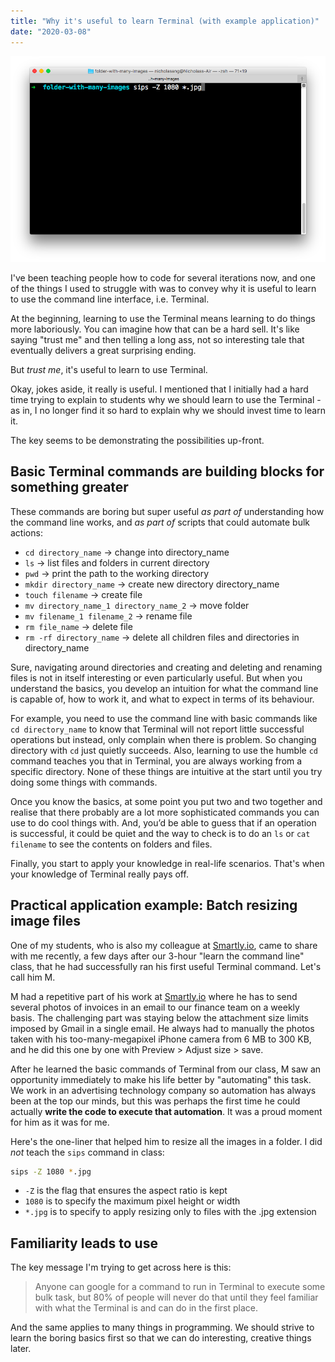 ```yaml
---
title: "Why it's useful to learn Terminal (with example application)"
date: "2020-03-08"
---
```


![why it is useful to learn to use the terminal with example application nick ang](images/why-it-is-usefu-to-learn-to-use-the-terminal-with-example-application-nick-ang.png)

I've been teaching people how to code for several iterations now, and one of the things I used to struggle with was to convey why it is useful to learn to use the command line interface, i.e. Terminal.

At the beginning, learning to use the Terminal means learning to do things more laboriously. You can imagine how that can be a hard sell. It's like saying "trust me" and then telling a long ass, not so interesting tale that eventually delivers a great surprising ending.

But _trust me_, it's useful to learn to use Terminal.

Okay, jokes aside, it really is useful. I mentioned that I initially had a hard time trying to explain to students why we should learn to use the Terminal - as in, I no longer find it so hard to explain why we should invest time to learn it.

The key seems to be demonstrating the possibilities up-front.

## Basic Terminal commands are building blocks for something greater

These commands are boring but super useful _as part of_ understanding how the command line works, and _as part of_ scripts that could automate bulk actions:

- `cd directory_name` -> change into directory\_name
- `ls` -> list files and folders in current directory
- `pwd` -> print the path to the working directory
- `mkdir directory_name` -> create new directory directory\_name
- `touch filename` -> create file
- `mv directory_name_1 directory_name_2` -> move folder
- `mv filename_1 filename_2` -> rename file
- `rm file_name` -> delete file
- `rm -rf directory_name` -> delete all children files and directories in directory\_name

Sure, navigating around directories and creating and deleting and renaming files is not in itself interesting or even particularly useful. But when you understand the basics, you develop an intuition for what the command line is capable of, how to work it, and what to expect in terms of its behaviour.

For example, you need to use the command line with basic commands like `cd directory_name` to know that Terminal will not report little successful operations but instead, only complain when there is problem. So changing directory with `cd` just quietly succeeds. Also, learning to use the humble `cd` command teaches you that in Terminal, you are always working from a specific directory. None of these things are intuitive at the start until you try doing some things with commands.

Once you know the basics, at some point you put two and two together and realise that there probably are a lot more sophisticated commands you can use to do cool things with. And, you’d be able to guess that if an operation is successful, it could be quiet and the way to check is to do an `ls` or `cat filename` to see the contents on folders and files.

Finally, you start to apply your knowledge in real-life scenarios. That's when your knowledge of Terminal really pays off.

## Practical application example: Batch resizing image files

One of my students, who is also my colleague at [Smartly.io](http://smartly.io/), came to share with me recently, a few days after our 3-hour "learn the command line" class, that he had successfully ran his first useful Terminal command. Let's call him M.

M had a repetitive part of his work at [Smartly.io](http://smartly.io) where he has to send several photos of invoices in an email to our finance team on a weekly basis. The challenging part was staying below the attachment size limits imposed by Gmail in a single email. He always had to manually the photos taken with his too-many-megapixel iPhone camera from 6 MB to 300 KB, and he did this one by one with Preview > Adjust size > save.

After he learned the basic commands of Terminal from our class, M saw an opportunity immediately to make his life better by "automating" this task. We work in an advertising technology company so automation has always been at the top our minds, but this was perhaps the first time he could actually **write the code to execute that automation**. It was a proud moment for him as it was for me.

Here's the one-liner that helped him to resize all the images in a folder. I did _not_ teach the `sips` command in class:

```sh
sips -Z 1080 *.jpg
```

- `-Z` is the flag that ensures the aspect ratio is kept
- `1080` is to specify the maximum pixel height or width
- `*.jpg` is to specify to apply resizing only to files with the .jpg extension

## Familiarity leads to use

The key message I'm trying to get across here is this:

> Anyone can google for a command to run in Terminal to execute some bulk task, but 80% of people will never do that until they feel familiar with what the Terminal is and can do in the first place.

And the same applies to many things in programming. We should strive to learn the boring basics first so that we can do interesting, creative things later.
